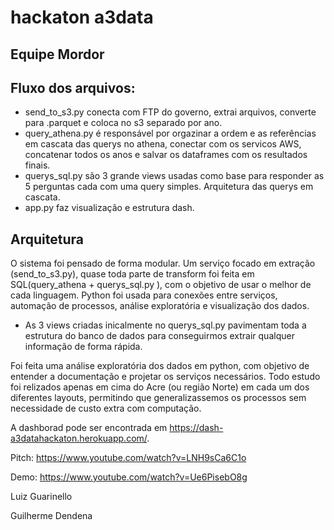 # hackaton a3data

## Equipe Mordor

## Fluxo dos arquivos:
 - send_to_s3.py conecta com FTP do governo, extrai arquivos, converte para .parquet e coloca no s3 separado por ano.
 - query_athena.py é responsável por orgazinar a ordem e as referências em cascata das querys no athena, conectar com os servicos AWS, concatenar todos os anos e salvar os dataframes com os resultados finais.
 - querys_sql.py são 3 grande views usadas como base para responder as 5 perguntas cada com uma query simples. Arquitetura das querys em cascata.
 - app.py faz visualização e estrutura dash. 
 
## Arquitetura 
 O sistema foi pensado de forma modular. Um serviço focado em extração (send_to_s3.py), quase toda parte de transform foi feita em SQL(query_athena + querys_sql.py ), com o objetivo de usar o melhor de cada linguagem. 
Python foi usada para conexões entre serviços, automação de processos, análise exploratória e visualização dos dados.
- As 3 views criadas inicalmente no querys_sql.py pavimentam toda a estrutura do banco de dados para conseguirmos extrair qualquer informação de forma rápida. 

Foi feita uma análise exploratória dos dados em python, com objetivo de entender a documentação e projetar os serviços necessários. Todo estudo foi relizados apenas em cima do Acre (ou região Norte) em cada um dos diferentes layouts, permitindo que generalizassemos os processos sem necessidade de custo extra com computação.

A dashborad pode ser encontrada em https://dash-a3datahackaton.herokuapp.com/.

Pitch: https://www.youtube.com/watch?v=LNH9sCa6C1o

Demo: https://www.youtube.com/watch?v=Ue6PisebO8g

Luiz Guarinello

Guilherme Dendena
